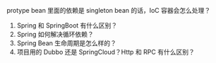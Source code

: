 protype bean 里面的依赖是 singleton bean 的话，IoC 容器会怎么处理？





1. Spring 和 SpringBoot 有什么区别？
2. Spring 如何解决循环依赖？
3. Spring Bean 生命周期是怎么样的？
4. 项目用的 Dubbo 还是 SpringCloud？Http 和 RPC 有什么区别？